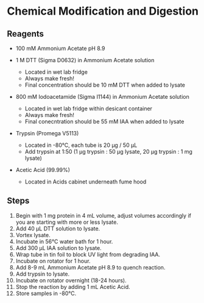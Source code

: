 # Chemical Modification and Digestion

## Reagents

* 100 mM Ammonium Acetate pH 8.9

* 1 M DTT (Sigma D0632) in Ammonium Acetate solution
    * Located in wet lab fridge
    * Always make fresh!
    * Final concentration should be 10 mM DTT when added to lysate

* 800 mM Iodoacetamide (Sigma I1144) in Ammonium Acetate solution
    * Located in wet lab fridge within desicant container
    * Always make fresh!
    * Final conecntration should be 55 mM IAA when added to lysate

* Trypsin (Promega V5113)
    * Located in -80°C, each tube is 20 μg / 50 μL
    * Add trypsin at 1:50 (1 μg trypsin : 50 μg lysate, 20 μg trypsin : 1 mg
      lysate)

* Acetic Acid (99.99%)
    * Located in Acids cabinet underneath fume hood

## Steps

1. Begin with 1 mg protein in 4 mL volume, adjust volumes accordingly if you
   are starting with more or less lysate.
2. Add 40 μL DTT solution to lysate.
3. Vortex lysate.
4. Incubate in 56°C water bath for 1 hour.
5. Add 300 μL IAA solution to lysate.
6. Wrap tube in tin foil to block UV light from degrading IAA.
7. Incubate on rotator for 1 hour.
8. Add 8-9 mL Ammonium Acetate pH 8.9 to quench reaction.
9. Add trypsin to lysate.
10. Incubate on rotator overnight (18-24 hours).
11. Stop the reaction by adding 1 mL Acetic Acid.
12. Store samples in -80°C.
